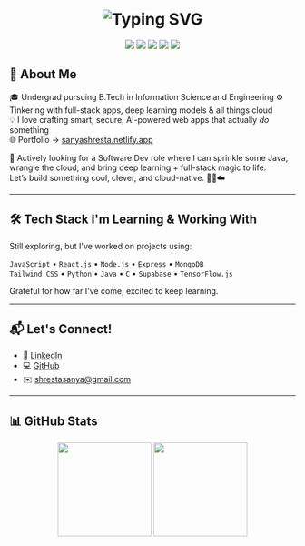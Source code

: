 <h1 align="center">
  <img src="https://readme-typing-svg.demolab.com?font=Pacifico&size=30&duration=2500&pause=1000&color=FF6B8B&center=true&vCenter=true&width=435&lines=Hello%2C+I'm+Sanya+Shresta+%F0%9F%8C%9F" alt="Typing SVG" />
</h1>

<p align="center">

  <img src="https://img.shields.io/badge/Loves-AI%20%26%20DL-f9d5e5?style=flat-square&logo=brain&logoColor=white&labelColor=eed3d9" />
  <img src="https://img.shields.io/badge/Cloud-First%20Mindset-cfe8f9?style=flat-square&logo=cloud&logoColor=white&labelColor=bcd4e6" />
  <img src="https://img.shields.io/badge/Made%20with-TensorFlow.js-fbeec1?style=flat-square&logo=tensorflow&logoColor=white&labelColor=f9e79f" />
  <img src="https://img.shields.io/badge/DB-Supabase-d8f3dc?style=flat-square&logo=supabase&logoColor=white&labelColor=95d5b2" />
  <img src="https://img.shields.io/badge/Style-Vibe%20Check%20Passed-f3d1f4?style=flat-square&logo=sparkles&logoColor=white&labelColor=e4bad4" />
</p>


## 💫 About Me

🎓 Undergrad pursuing B.Tech in Information Science and Engineering
⚙️ Tinkering with full-stack apps, deep learning models & all things cloud  
💡 I love crafting smart, secure, AI-powered web apps that actually *do* something  
🌐 Portfolio → [sanyashresta.netlify.app](https://sanyashresta.netlify.app)

🚀 Actively looking for a Software Dev role where I can sprinkle some Java, wrangle the cloud, and bring deep learning + full-stack magic to life.  
Let’s build something cool, clever, and cloud-native. 👩‍💻☁️

---

## 🛠️ Tech Stack I'm Learning & Working With

Still exploring, but I've worked on projects using:  

`JavaScript` • `React.js` • `Node.js` • `Express` • `MongoDB`  
`Tailwind CSS` • `Python` • `Java` • `C` • `Supabase` • `TensorFlow.js`  

Grateful for how far I've come, excited to keep learning.

---

## 📬 Let's Connect!

- 🔗 [LinkedIn](https://www.linkedin.com/in/sanya-shresta-jathanna)
- 💻 [GitHub](https://github.com/SanyaShresta25)
- ✉️ shrestasanya@gmail.com

---

## 📊 GitHub Stats

<p align="center">
  <img src="https://github-readme-stats.vercel.app/api?username=SanyaShresta25&show_icons=true&theme=radical" height="165"/>
  <img src="https://github-readme-stats.vercel.app/api/top-langs/?username=SanyaShresta25&layout=compact&theme=radical" height="165"/>
</p>
